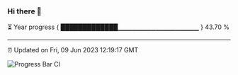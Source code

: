 ### Hi there 👋

⏳ Year progress { █████████████▁▁▁▁▁▁▁▁▁▁▁▁▁▁▁▁▁ } 43.70 %

---

⏰ Updated on Fri, 09 Jun 2023 12:19:17 GMT

![Progress Bar CI](https://github.com/liununu/liununu/workflows/Progress%20Bar%20CI/badge.svg)
